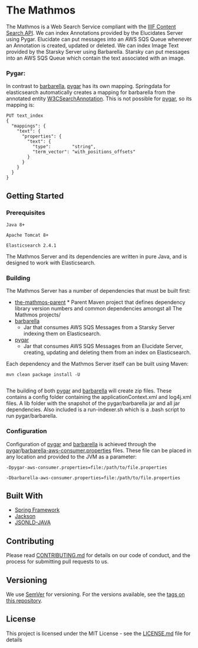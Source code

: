 # The Mathmos

The Mathmos is a Web Search Service compliant with the [IIIF Content Search API](http://iiif.io/api/search/1.0/). We can index Annotations provided by the Elucidates Server using Pygar. Elucidate can put messages into an AWS SQS Queue whenever an Annotation is created, updated or deleted.  We can index Image Text provided by the Starsky Server using Barbarella.  Starsky can put messages into an AWS SQS Queue which contain the text associated with an image. 

### Pygar:
In contrast to [barbarella](barbarella), [pygar](pygar) has its own mapping. Springdata for elasticsearch automatically creates a mapping for barbarella from the annotated entity [W3CSearchAnnotation](/pygar/src/main/java/com/digirati/pygar/W3CSearchAnnotation.java).  This is not possible for [pygar](pygar), so its  mapping is:
```
PUT text_index
{
  "mappings": {
    "text": {
      "properties": {
        "text": {
          "type":        "string",
          "term_vector": "with_positions_offsets"
        }
      }
    }
  }
}
```
## Getting Started

### Prerequisites
```
Java 8+
```
```
Apache Tomcat 8+
```
```
Elasticsearch 2.4.1
``` 
The Mathmos Server and its dependencies are written in pure Java, and is designed to work with Elasticsearch.

### Building
The Mathmos Server has a number of dependencies that must be built first:
* [the-mathmos-parent](the-mathmos-parent/)
	  * Parent Maven project that defines dependency library version numbers and common dependencies amongst all The Mathmos projects/
* [barbarella](barbarella)
	* Jar that  consumes AWS SQS Messages from a Starsky Server indexing them on Elasticsearch.
* [pygar](pygar)
	 * Jar that consumes AWS SQS Messages from an Elucidate Server, creating, updating and deleting them from an index on Elasticsearch.
	 
Each dependency and the Mathmos Server itself can be built using Maven:
```
mvn clean package install -U
  
```
The building of both [pygar](pygar) and [barbarella](barbarella) will create zip files.  These contains a config folder containing the applicationContext.xml and log4j.xml files. A lib folder with the snapshot of the pygar/barbarella jar and all jar dependencies. Also included is a run-indexer.sh which is a .bash script to run pygar/barbarella.

### Configuration
Configuration of [pygar](pygar) and [barbarella](barbarella)  is achieved through the  [pygar](the-mathmos-config/pygar-aws-consumer.properties)/[barbarella-aws-consumer.properties](the-mathmos-config/pygar-aws-consumer.properties) files. These file can be placed in any location and provided to the JVM as a parameter:
```
-Dpygar-aws-consumer.properties=file:/path/to/file.properties
```
```
-Dbarbarella-aws-consumer.properties=file:/path/to/file.properties
```


## Built With

* [Spring Framework](https://projects.spring.io/spring-framework/)
* [Jackson](http://wiki.fasterxml.com/JacksonHome) 
* [JSONLD-JAVA](https://github.com/jsonld-java/jsonld-java)

## Contributing

Please read [CONTRIBUTING.md](CONTRIBUTING.md) for details on our code of conduct, and the process for submitting pull requests to us.

## Versioning

We use [SemVer](http://semver.org/) for versioning. For the versions available, see the [tags on this repository](https://github.com/digirati-co-uk/digirati-annotation-server/tags). 

## License

This project is licensed under the MIT License - see the [LICENSE.md](LICENSE) file for details
